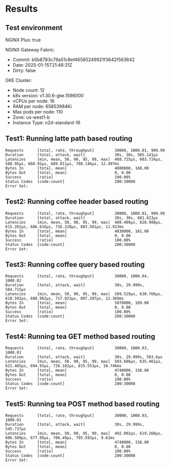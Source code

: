 # Results

## Test environment

NGINX Plus: true

NGINX Gateway Fabric:

- Commit: b5b8783c79a51c8ef46585249921f3642f563642
- Date: 2025-01-15T21:46:31Z
- Dirty: false

GKE Cluster:

- Node count: 12
- k8s version: v1.30.6-gke.1596000
- vCPUs per node: 16
- RAM per node: 65853984Ki
- Max pods per node: 110
- Zone: us-west1-b
- Instance Type: n2d-standard-16

## Test1: Running latte path based routing

```text
Requests      [total, rate, throughput]         30000, 1000.01, 999.99
Duration      [total, attack, wait]             30s, 30s, 585.141µs
Latencies     [min, mean, 50, 90, 95, 99, max]  468.725µs, 603.724µs, 588.95µs, 660.92µs, 689.011µs, 780.146µs, 12.497ms
Bytes In      [total, mean]                     4800000, 160.00
Bytes Out     [total, mean]                     0, 0.00
Success       [ratio]                           100.00%
Status Codes  [code:count]                      200:30000  
Error Set:
```

## Test2: Running coffee header based routing

```text
Requests      [total, rate, throughput]         30000, 1000.01, 999.99
Duration      [total, attack, wait]             30s, 30s, 681.623µs
Latencies     [min, mean, 50, 90, 95, 99, max]  480.409µs, 628.988µs, 615.282µs, 686.616µs, 716.228µs, 803.501µs, 11.923ms
Bytes In      [total, mean]                     4830000, 161.00
Bytes Out     [total, mean]                     0, 0.00
Success       [ratio]                           100.00%
Status Codes  [code:count]                      200:30000  
Error Set:
```

## Test3: Running coffee query based routing

```text
Requests      [total, rate, throughput]         30000, 1000.04, 1000.02
Duration      [total, attack, wait]             30s, 29.999s, 584.715µs
Latencies     [min, mean, 50, 90, 95, 99, max]  509.529µs, 630.766µs, 618.592µs, 688.962µs, 717.023µs, 807.297µs, 12.369ms
Bytes In      [total, mean]                     5070000, 169.00
Bytes Out     [total, mean]                     0, 0.00
Success       [ratio]                           100.00%
Status Codes  [code:count]                      200:30000  
Error Set:
```

## Test4: Running tea GET method based routing

```text
Requests      [total, rate, throughput]         30000, 1000.03, 1000.01
Duration      [total, attack, wait]             30s, 29.999s, 583.6µs
Latencies     [min, mean, 50, 90, 95, 99, max]  503.686µs, 635.461µs, 621.485µs, 694.93µs, 726.102µs, 815.553µs, 10.746ms
Bytes In      [total, mean]                     4740000, 158.00
Bytes Out     [total, mean]                     0, 0.00
Success       [ratio]                           100.00%
Status Codes  [code:count]                      200:30000  
Error Set:
```

## Test5: Running tea POST method based routing

```text
Requests      [total, rate, throughput]         30000, 1000.03, 1000.01
Duration      [total, attack, wait]             30s, 29.999s, 545.737µs
Latencies     [min, mean, 50, 90, 95, 99, max]  492.002µs, 619.268µs, 606.509µs, 677.95µs, 706.49µs, 795.593µs, 9.61ms
Bytes In      [total, mean]                     4740000, 158.00
Bytes Out     [total, mean]                     0, 0.00
Success       [ratio]                           100.00%
Status Codes  [code:count]                      200:30000  
Error Set:
```
